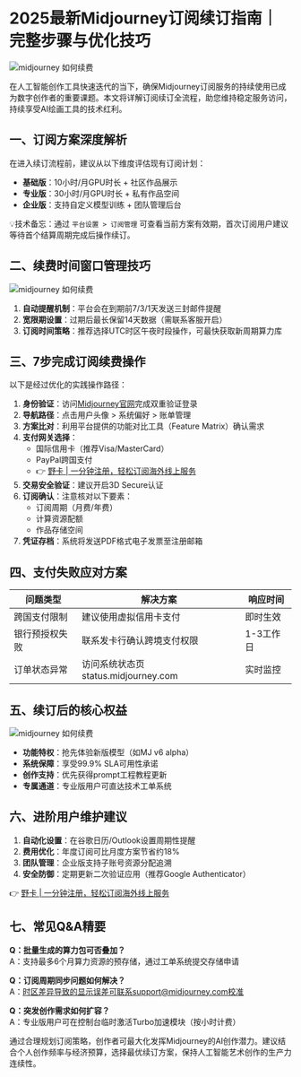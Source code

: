 # 2025最新Midjourney订阅续订指南｜完整步骤与优化技巧

![midjourney 如何续费](https://bbtdd.com/wp-content/uploads/img/84015935699.webp_q520)

在人工智能创作工具快速迭代的当下，确保Midjourney订阅服务的持续使用已成为数字创作者的重要课题。本文将详解订阅续订全流程，助您维持稳定服务访问，持续享受AI绘画工具的技术红利。

## 一、订阅方案深度解析

在进入续订流程前，建议从以下维度评估现有订阅计划：

- **基础版**：10小时/月GPU时长 + 社区作品展示
- **专业版**：30小时/月GPU时长 + 私有作品空间
- **企业版**：支持自定义模型训练 + 团队管理后台

💡技术备忘：通过 `平台设置 > 订阅管理` 可查看当前方案有效期，首次订阅用户建议等待首个结算周期完成后操作续订。

## 二、续费时间窗口管理技巧

![midjourney 如何续费](https://bbtdd.com/wp-content/uploads/img/5419689453955386.webp_q520)

1. **自动提醒机制**：平台会在到期前7/3/1天发送三封邮件提醒
2. **宽限期设置**：过期后最长保留14天数据（需联系客服开启）
3. **订阅时间策略**：推荐选择UTC时区午夜时段操作，可最快获取新周期算力库

## 三、7步完成订阅续费操作

以下是经过优化的实践操作路径：

1. **身份验证**：访问[Midjourney官网](https://www.midjourney.com)完成双重验证登录
2. **导航路径**：点击用户头像 > 系统偏好 > 账单管理
3. **方案比对**：利用平台提供的功能对比工具（Feature Matrix）确认需求
4. **支付网关选择**：
   - 国际信用卡（推荐Visa/MasterCard）
   - PayPal跨国支付
   - 👉 [野卡 | 一分钟注册，轻松订阅海外线上服务](https://bbtdd.com/yeka)
5. **交易安全验证**：建议开启3D Secure认证
6. **订阅确认**：注意核对以下要素：
   - 订阅周期（月费/年费）
   - 计算资源配额
   - 作品存储空间
7. **凭证存档**：系统将发送PDF格式电子发票至注册邮箱

## 四、支付失败应对方案

| 问题类型 | 解决方案 | 响应时间 |
|---------|--------|---------|
| 跨国支付限制 | 建议使用虚拟信用卡支付 | 即时生效 |
| 银行预授权失败 | 联系发卡行确认跨境支付权限 | 1-3工作日 |
| 订单状态异常 | 访问系统状态页status.midjourney.com | 实时监控 |

## 五、续订后的核心权益

![midjourney 如何续费](https://bbtdd.com/wp-content/uploads/img/61890718499.webp_q520)

- **功能特权**：抢先体验新版模型（如MJ v6 alpha）
- **系统保障**：享受99.9% SLA可用性承诺
- **创作支持**：优先获得prompt工程教程更新
- **专属通道**：专业版用户可直达技术工单系统

## 六、进阶用户维护建议

1. **自动化设置**：在谷歌日历/Outlook设置周期性提醒
2. **费用优化**：年度订阅可比月度方案节省约18%
3. **团队管理**：企业版支持子账号资源分配追溯
4. **安全防御**：定期更新二次验证应用（推荐Google Authenticator）

👉 [野卡 | 一分钟注册，轻松订阅海外线上服务](https://bbtdd.com/yeka)

## 七、常见Q&A精要

**Q：批量生成的算力包可否叠加？**  
A：支持最多6个月算力资源的预存储，通过工单系统提交存储申请

**Q：订阅周期同步问题如何解决？**  
A：时区差异导致的显示误差可联系support@midjourney.com校准

**Q：突发创作需求如何扩容？**  
A：专业版用户可在控制台临时激活Turbo加速模块（按小时计费）

通过合理规划订阅策略，创作者可最大化发挥Midjourney的AI创作潜力。建议结合个人创作频率与经济预算，选择最优续订方案，保持人工智能艺术创作的生产力连续性。